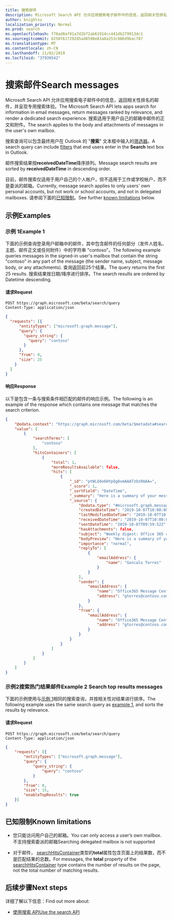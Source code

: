 ```yaml
---
title: 搜索邮件
description: Microsoft Search API 允许应用搜索电子邮件中的信息，返回相关性排名的邮件，并呈现专用搜索体验。
author: knightsu
localization_priority: Normal
ms.prod: search
ms.openlocfilehash: f78ad8af81a7d2b72ab61914cc441db279913dc1
ms.sourcegitcommit: 62507617292d5ad8598e83a8a253c986d9bac787
ms.translationtype: MT
ms.contentlocale: zh-CN
ms.lasthandoff: 11/02/2019
ms.locfileid: "37939542"
---
```

# <a name="search-messages"></a><span data-ttu-id="91628-103">搜索邮件</span><span class="sxs-lookup"><span data-stu-id="91628-103">Search messages</span></span>

<span data-ttu-id="91628-104">Microsoft Search API 允许应用搜索电子邮件中的信息，返回相关性排名的邮件，并呈现专用搜索体验。</span><span class="sxs-lookup"><span data-stu-id="91628-104">The Microsoft Search API lets apps search for information in email messages, return messages ranked by relevance, and render a dedicated search experience.</span></span> <span data-ttu-id="91628-105">搜索适用于用户自己的邮箱中邮件的正文和附件。</span><span class="sxs-lookup"><span data-stu-id="91628-105">The search applies to the body and attachments of messages in the user's own mailbox.</span></span> 

<span data-ttu-id="91628-106">搜索查询可以包含最终用户在 Outlook 的 "**搜索**" 文本框中输入的[筛选器](https://support.office.com/article/learn-to-narrow-your-search-criteria-for-better-searches-in-outlook-d824d1e9-a255-4c8a-8553-276fb895a8da)。</span><span class="sxs-lookup"><span data-stu-id="91628-106">A search query can include [filters](https://support.office.com/article/learn-to-narrow-your-search-criteria-for-better-searches-in-outlook-d824d1e9-a255-4c8a-8553-276fb895a8da) that end users enter in the **Search** text box in Outlook.</span></span>

<span data-ttu-id="91628-107">邮件搜索结果按**receivedDateTime**降序排列。</span><span class="sxs-lookup"><span data-stu-id="91628-107">Message search results are sorted by **receivedDateTime** in descending order.</span></span>

<span data-ttu-id="91628-108">目前，邮件搜索仅适用于用户自己的个人帐户，但不适用于工作或学校帐户，而不是委派的邮箱。</span><span class="sxs-lookup"><span data-stu-id="91628-108">Currently, message search applies to only users' own personal accounts, but not work or school accounts, and not in delegated mailboxes.</span></span> <span data-ttu-id="91628-109">请参阅下面的[已知限制](#known-limitations)。</span><span class="sxs-lookup"><span data-stu-id="91628-109">See further [known limitations](#known-limitations) below.</span></span>

## <a name="examples"></a><span data-ttu-id="91628-110">示例</span><span class="sxs-lookup"><span data-stu-id="91628-110">Examples</span></span>

### <a name="example-1"></a><span data-ttu-id="91628-111">示例 1</span><span class="sxs-lookup"><span data-stu-id="91628-111">Example 1</span></span>

<span data-ttu-id="91628-112">下面的示例查询登录用户邮箱中的邮件，其中包含邮件的任何部分（发件人姓名、主题、邮件正文或任何附件）中的字符串 "contoso"。</span><span class="sxs-lookup"><span data-stu-id="91628-112">The following example queries messages in the signed-in user's mailbox that contain the string "contoso" in any part of the message (the sender name, subject, message body, or any attachments).</span></span> <span data-ttu-id="91628-113">查询返回前25个结果。</span><span class="sxs-lookup"><span data-stu-id="91628-113">The query returns the first 25 results.</span></span> <span data-ttu-id="91628-114">搜索结果按日期/降序进行排序。</span><span class="sxs-lookup"><span data-stu-id="91628-114">The search results are ordered by Datetime descending.</span></span>

#### <a name="request"></a><span data-ttu-id="91628-115">请求</span><span class="sxs-lookup"><span data-stu-id="91628-115">Request</span></span>

```HTTP
POST https://graph.microsoft.com/beta/search/query
Content-Type: application/json
```

```json
{
  "requests": [{
      "entityTypes": ["microsoft.graph.message"],
      "query": {
        "query_string": {
          "query": "contoso"
        }
      },
      "from": 0,
      "size": 25
    }
  ]
}
```

#### <a name="response"></a><span data-ttu-id="91628-116">响应</span><span class="sxs-lookup"><span data-stu-id="91628-116">Response</span></span> 

<span data-ttu-id="91628-117">以下是包含一条与搜索条件相匹配的邮件的响应示例。</span><span class="sxs-lookup"><span data-stu-id="91628-117">The following is an example of the response which contains one message that matches the search criterion.</span></span> 

```json
{
    "@odata.context": "https://graph.microsoft.com/beta/$metadata#search",
    "value": [
        {
            "searchTerms": [
                "contoso"
            ],
            "hitsContainers": [
                {
                    "total": 1,
                    "moreResultsAvailable": false,
                    "hits": [
                        {
                            "_id": "ptWLQ4o6HYpQg8xmAAATzOzRAAA=",
                            "_score": 1,
                            "_sortField": "DateTime",
                            "_summary": "Here is a summary of your messages from last week",
                            "_source": {
                                "@odata.type": "#microsoft.graph.message",
                                "createdDateTime": "2019-10-07T10:00:08Z",
                                "lastModifiedDateTime": "2019-10-07T10:00:11Z",
                                "receivedDateTime": "2019-10-07T10:00:09Z",
                                "sentDateTime": "2019-10-07T09:59:52Z",
                                "hasAttachments": false,
                                "subject": "Weekly digest: Office 365 changes",
                                "bodyPreview": "Here is a summary of your messages from last week -   New Feature: Live captions in English-US a",
                                "importance": "normal",
                                "replyTo": [
                                    {
                                        "emailAddress": {
                                            "name": "Goncalo Torres"
                                        }
                                    }
                                ],
                                "sender": {
                                    "emailAddress": {
                                        "name": "Office365 Message Center",
                                        "address": "gtorres@contoso.com"
                                    }
                                },
                                "from": {
                                    "emailAddress": {
                                        "name": "Office365 Message Center",
                                        "address": "gtorres@contoso.com",
                                    }
                                }
                            }
                        }
                    ]
                }
            ]
        }
    ]
}
```

### <a name="example-2-search-top-results-messages"></a><span data-ttu-id="91628-118">示例2搜索热门结果邮件</span><span class="sxs-lookup"><span data-stu-id="91628-118">Example 2 Search top results messages</span></span>
<span data-ttu-id="91628-119">下面的示例使用与[示例 1](#example-1)相同的搜索查询，并按相关性对结果进行排序。</span><span class="sxs-lookup"><span data-stu-id="91628-119">The following example uses the same search query as [example 1](#example-1), and sorts the results by relevance.</span></span> 

#### <a name="request"></a><span data-ttu-id="91628-120">请求</span><span class="sxs-lookup"><span data-stu-id="91628-120">Request</span></span>

```HTTP
POST https://graph.microsoft.com/beta/search/query
Content-Type: application/json
```

```json
{
    "requests": [{
        "entityTypes": ["microsoft.graph.message"],
        "query": {
            "query_string": {
                "query": "contoso"
            }
        },
        "from": 0,
        "size": 15,
        "enableTopResults": true
    }]
}
```

## <a name="known-limitations"></a><span data-ttu-id="91628-121">已知限制</span><span class="sxs-lookup"><span data-stu-id="91628-121">Known limitations</span></span>

- <span data-ttu-id="91628-122">您只能访问用户自己的邮箱。</span><span class="sxs-lookup"><span data-stu-id="91628-122">You can only access a user’s own mailbox.</span></span> <span data-ttu-id="91628-123">不支持搜索委派的邮箱</span><span class="sxs-lookup"><span data-stu-id="91628-123">Searching delegated mailbox is not supported</span></span> 

- <span data-ttu-id="91628-124">对于邮件， [searchHitsContainer](/graph/api/resources/searchhitscontainer?view=graph-rest-beta)类型的**total**属性包含页面上的结果数，而不是匹配结果的总数。</span><span class="sxs-lookup"><span data-stu-id="91628-124">For messages, the **total** property of the [searchHitsContainer](/graph/api/resources/searchhitscontainer?view=graph-rest-beta) type contains the number of results on the page, not the total number of matching results.</span></span>

## <a name="next-steps"></a><span data-ttu-id="91628-125">后续步骤</span><span class="sxs-lookup"><span data-stu-id="91628-125">Next steps</span></span>

<span data-ttu-id="91628-126">详细了解以下信息：</span><span class="sxs-lookup"><span data-stu-id="91628-126">Find out more about:</span></span>

- [<span data-ttu-id="91628-127">使用搜索 API</span><span class="sxs-lookup"><span data-stu-id="91628-127">Use the search API</span></span>](/graph/api/resources/search-api-overview?view=graph-rest-beta)
